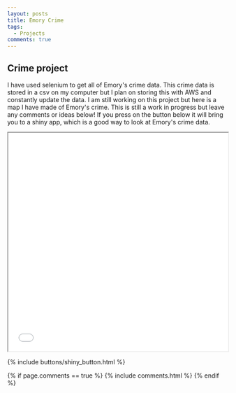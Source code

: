 ```yaml
---
layout: posts
title: Emory Crime
tags:
  - Projects 
comments: true
---
```


## Crime project

I have used selenium to get all of Emory's crime data. This crime data is stored in a csv on my computer but I plan on storing this with AWS and constantly update the data. I am still working on this project but here is a map I have made of Emory's crime. This is still a work in progress but leave any comments or ideas below! If you press on the button below it will bring you to a shiny app, which is a good way to look at Emory's crime data.

<iframe seamless
src="/assets/leaflet.html" width="100%" height="500"></iframe>
<br>


<!-- mess around with iframe to get ideal shape -->
{% include buttons/shiny_button.html %}


{% if page.comments == true %}
  {% include comments.html %}
{% endif %}